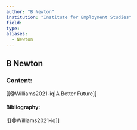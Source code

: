 ```yaml
---
author: "B Newton"
institution: "Institute for Employment Studies"
field:
type:
aliases:
  - Newton
---
```


## B Newton

### Content:
[[@Williams2021-iq|A Better Future]]

#### Bibliography:

![[@Williams2021-iq]]